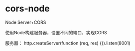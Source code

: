 # cors-node
Node Server+CORS

使用Node构建服务器，设置不同的端口，实现CORS

服务器：
http.createServer(function (req, res) {}).listen(8001)

